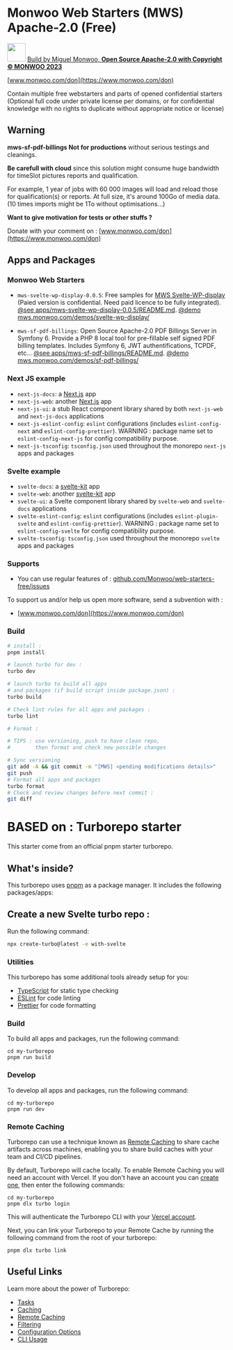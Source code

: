 # Monwoo Web Starters (MWS) Apache-2.0 (Free)
<img src="https://miguel.monwoo.com/embedded-iframes/prod/embeddable-iframe/favicomatic/favicon-96x96.png" alt="" width="42"/> [Build by Miguel Monwoo, **Open Source Apache-2.0 with Copyright © MONWOO 2023**](https://moonkiosk.monwoo.com/en/categorie-produit/produced-solutions/mws_en/)

[www.monwoo.com/don](https://www.monwoo.com/don)

Contain multiple free webstarters and parts of opened confidential starters (Optional full code under private license per domains, or for confidential knowledge with no rights to duplicate without appropriate notice or license)

## Warning

**mws-sf-pdf-billings Not for productions** without serious testings and cleanings.

**Be carefull with cloud** since this solution might consume huge bandwidth for timeSlot pictures reports and qualification.

For example, 1 year of jobs with 60 000 images will load and reload those for qualification(s) or reports. At full size, it's around 100Go of media data. (10 times imports might be 1To without optimisations...)

**Want to give motivation for tests or other stuffs ?**

Donate with your comment on :
[www.monwoo.com/don](https://www.monwoo.com/don)

## Apps and Packages

### Monwoo Web Starters
- `mws-svelte-wp-display-0.0.5`: Free samples for [MWS Svelte-WP-display](https://moonkiosk.monwoo.com/en/produit/mws-svelte-wp-display_en/) (Paied version is confidential. Need paid licence to be fully integrated). [@see apps/mws-svelte-wp-display-0.0.5/README.md](https://github.com/Monwoo/web-starters-free/tree/main/apps/mws-svelte-wp-display-0.0.5#readme). [@demo mws.monwoo.com/demos/svelte-wp-display/](https://mws.monwoo.com/demos/svelte-wp-display/)

- `mws-sf-pdf-billings`: Open Source Apache-2.0 PDF Billings Server in Symfony 6. Provide a PHP 8 local tool for pre-fillable self signed PDF billing templates. Includes Symfony 6, JWT authentifications, TCPDF, etc... [@see apps/mws-sf-pdf-billings/README.md](https://github.com/Monwoo/web-starters-free/tree/main/apps/mws-sf-pdf-billings#readme). [@demo mws.monwoo.com/demos/sf-pdf-billings/](https://mws.monwoo.com/demos/sf-pdf-billings/)


### Next JS example
- `next-js-docs`: a [Next.js](https://nextjs.org/) app
- `next-js-web`: another [Next.js](https://nextjs.org/) app
- `next-js-ui`: a stub React component library shared by both `next-js-web` and `next-js-docs` applications
- `next-js-eslint-config`: `eslint` configurations (includes `eslint-config-next` and `eslint-config-prettier`). WARNING : package name set to `eslint-config-next-js` for config compatibility purpose.
- `next-js-tsconfig`: `tsconfig.json` used throughout the monorepo `next-js` apps and packages

### Svelte example
- `svelte-docs`: a [svelte-kit](https://kit.svelte.dev/) app
- `svelte-web`: another [svelte-kit](https://kit.svelte.dev/) app
- `svelte-ui`: a Svelte component library shared by `svelte-web` and `svelte-docs` applications
- `svelte-eslint-config`: `eslint` configurations (includes `eslint-plugin-svelte` and `eslint-config-prettier`). WARNING : package name set to `eslint-config-svelte` for config compatibility purpose.
- `svelte-tsconfig`: `tsconfig.json` used throughout the monorepo `svelte` apps and packages

### Supports

- You can use regular features of : [github.com/Monwoo/web-starters-free/issues](https://github.com/Monwoo/web-starters-free/issues)

To support us and/or help us open more software, send a subvention with :
- [www.monwoo.com/don](https://www.monwoo.com/don)

### Build

```bash
# install :
pnpm install

# launch turbo for dev :
turbo dev

# launch turbo to build all apps
# and packages (if build script inside package.json) :
turbo build

# Check lint rules for all apps and packages :
turbo lint

# Format :

# TIPS : use versioning, push to have clean repo,
#        then format and check new possible changes

# Sync versioning
git add -A && git commit -m "[MWS] <pending modifications details>"
git push
# Format all apps and packages
turbo format
# Check and review changes before next commit :
git diff

```

# BASED on : Turborepo starter

This starter come from an official pnpm starter turborepo.

## What's inside?

This turborepo uses [pnpm](https://pnpm.io) as a package manager. It includes the following packages/apps:

## Create a new Svelte turbo repo :

Run the following command:

```sh
npx create-turbo@latest -e with-svelte
```

### Utilities

This turborepo has some additional tools already setup for you:

- [TypeScript](https://www.typescriptlang.org/) for static type checking
- [ESLint](https://eslint.org/) for code linting
- [Prettier](https://prettier.io) for code formatting

### Build

To build all apps and packages, run the following command:

```
cd my-turborepo
pnpm run build
```

### Develop

To develop all apps and packages, run the following command:

```
cd my-turborepo
pnpm run dev
```

### Remote Caching

Turborepo can use a technique known as [Remote Caching](https://turbo.build/repo/docs/core-concepts/remote-caching) to share cache artifacts across machines, enabling you to share build caches with your team and CI/CD pipelines.

By default, Turborepo will cache locally. To enable Remote Caching you will need an account with Vercel. If you don't have an account you can [create one](https://vercel.com/signup), then enter the following commands:

```
cd my-turborepo
pnpm dlx turbo login
```

This will authenticate the Turborepo CLI with your [Vercel account](https://vercel.com/docs/concepts/personal-accounts/overview).

Next, you can link your Turborepo to your Remote Cache by running the following command from the root of your turborepo:

```
pnpm dlx turbo link
```

## Useful Links

Learn more about the power of Turborepo:

- [Tasks](https://turbo.build/repo/docs/core-concepts/monorepos/running-tasks)
- [Caching](https://turbo.build/repo/docs/core-concepts/caching)
- [Remote Caching](https://turbo.build/repo/docs/core-concepts/remote-caching)
- [Filtering](https://turbo.build/repo/docs/core-concepts/monorepos/filtering)
- [Configuration Options](https://turbo.build/repo/docs/reference/configuration)
- [CLI Usage](https://turbo.build/repo/docs/reference/command-line-reference)
